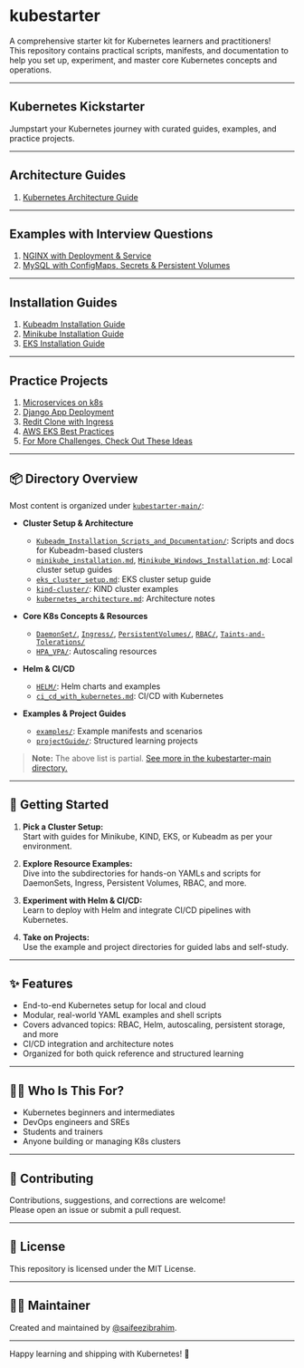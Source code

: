 # kubestarter

A comprehensive starter kit for Kubernetes learners and practitioners!  
This repository contains practical scripts, manifests, and documentation to help you set up, experiment, and master core Kubernetes concepts and operations.

---

## Kubernetes Kickstarter

Jumpstart your Kubernetes journey with curated guides, examples, and practice projects.

---

## Architecture Guides

1. [Kubernetes Architecture Guide](./kubernetes_architecture.md)

---

## Examples with Interview Questions

1. [NGINX with Deployment & Service](./examples/nginx)
2. [MySQL with ConfigMaps, Secrets & Persistent Volumes](./examples/mysql)

---

## Installation Guides

1. [Kubeadm Installation Guide](./kubeadm_installation.md)
2. [Minikube Installation Guide](./minikube_installation.md)
3. [EKS Installation Guide](./eks_cluster_setup.md)

---

## Practice Projects

1. [Microservices on k8s](https://github.com/LondheShubham153/microservices-k8s)
2. [Django App Deployment](https://github.com/LondheShubham153/django-todo-cicd)
3. [Redit Clone with Ingress](https://github.com/LondheShubham153/reddit-clone-k8s-ingress)
4. [AWS EKS Best Practices](https://github.com/LondheShubham153/aws-eks-devops-best-practices)
5. [For More Challenges, Check Out These Ideas](./examples/More_K8s_Practice_Ideas.md)

---

## 📦 Directory Overview

Most content is organized under [`kubestarter-main/`](https://github.com/saifeezibrahim/kubestarter/tree/main/kubestarter-main):

- **Cluster Setup & Architecture**
  - [`Kubeadm_Installation_Scripts_and_Documentation/`](https://github.com/saifeezibrahim/kubestarter/tree/main/kubestarter-main/Kubeadm_Installation_Scripts_and_Documentation): Scripts and docs for Kubeadm-based clusters
  - [`minikube_installation.md`](https://github.com/saifeezibrahim/kubestarter/blob/main/kubestarter-main/minikube_installation.md), [`Minikube_Windows_Installation.md`](https://github.com/saifeezibrahim/kubestarter/blob/main/kubestarter-main/Minikube_Windows_Installation.md): Local cluster setup guides
  - [`eks_cluster_setup.md`](https://github.com/saifeezibrahim/kubestarter/blob/main/kubestarter-main/eks_cluster_setup.md): EKS cluster setup guide
  - [`kind-cluster/`](https://github.com/saifeezibrahim/kubestarter/tree/main/kubestarter-main/kind-cluster): KIND cluster examples
  - [`kubernetes_architecture.md`](https://github.com/saifeezibrahim/kubestarter/blob/main/kubestarter-main/kubernetes_architecture.md): Architecture notes

- **Core K8s Concepts & Resources**
  - [`DaemonSet/`](https://github.com/saifeezibrahim/kubestarter/tree/main/kubestarter-main/DaemonSet), [`Ingress/`](https://github.com/saifeezibrahim/kubestarter/tree/main/kubestarter-main/Ingress), [`PersistentVolumes/`](https://github.com/saifeezibrahim/kubestarter/tree/main/kubestarter-main/PersistentVolumes), [`RBAC/`](https://github.com/saifeezibrahim/kubestarter/tree/main/kubestarter-main/RBAC), [`Taints-and-Tolerations/`](https://github.com/saifeezibrahim/kubestarter/tree/main/kubestarter-main/Taints-and-Tolerations)
  - [`HPA_VPA/`](https://github.com/saifeezibrahim/kubestarter/tree/main/kubestarter-main/HPA_VPA): Autoscaling resources

- **Helm & CI/CD**
  - [`HELM/`](https://github.com/saifeezibrahim/kubestarter/tree/main/kubestarter-main/HELM): Helm charts and examples
  - [`ci_cd_with_kubernetes.md`](https://github.com/saifeezibrahim/kubestarter/blob/main/kubestarter-main/ci_cd_with_kubernetes.md): CI/CD with Kubernetes

- **Examples & Project Guides**
  - [`examples/`](https://github.com/saifeezibrahim/kubestarter/tree/main/kubestarter-main/examples): Example manifests and scenarios
  - [`projectGuide/`](https://github.com/saifeezibrahim/kubestarter/tree/main/kubestarter-main/projectGuide): Structured learning projects

> **Note:** The above list is partial. [See more in the kubestarter-main directory.](https://github.com/saifeezibrahim/kubestarter/tree/main/kubestarter-main)

---

## 🚀 Getting Started

1. **Pick a Cluster Setup:**  
   Start with guides for Minikube, KIND, EKS, or Kubeadm as per your environment.

2. **Explore Resource Examples:**  
   Dive into the subdirectories for hands-on YAMLs and scripts for DaemonSets, Ingress, Persistent Volumes, RBAC, and more.

3. **Experiment with Helm & CI/CD:**  
   Learn to deploy with Helm and integrate CI/CD pipelines with Kubernetes.

4. **Take on Projects:**  
   Use the example and project directories for guided labs and self-study.

---

## ✨ Features

- End-to-end Kubernetes setup for local and cloud
- Modular, real-world YAML examples and shell scripts
- Covers advanced topics: RBAC, Helm, autoscaling, persistent storage, and more
- CI/CD integration and architecture notes
- Organized for both quick reference and structured learning

---

## 🧑‍💻 Who Is This For?

- Kubernetes beginners and intermediates
- DevOps engineers and SREs
- Students and trainers
- Anyone building or managing K8s clusters

---

## 🤝 Contributing

Contributions, suggestions, and corrections are welcome!  
Please open an issue or submit a pull request.

---

## 📄 License

This repository is licensed under the MIT License.

---

## 🙋‍♂️ Maintainer

Created and maintained by [@saifeezibrahim](https://github.com/saifeezibrahim).

---

Happy learning and shipping with Kubernetes! 🚀
